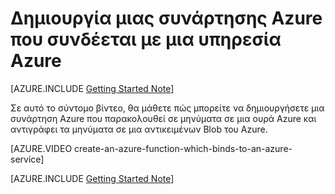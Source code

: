 <properties
   pageTitle="Δημιουργία μιας συνάρτησης Azure που συνδέεται με μια υπηρεσία Azure | Microsoft Azure"
   description="Δημιουργήστε μια συνάρτηση Azure, μια εφαρμογή εγγραφή χωρίς διακομιστή, το οποίο αλληλεπιδρά με άλλες υπηρεσίες του Azure."
   services="functions"
   documentationCenter="dev-center-name"
   authors="yochay"
   manager="manager-alias"
   editor=""
   tags=""
   keywords="Azure συναρτήσεις, συναρτήσεις, Επεξεργασία συμβάντος, webhooks, δυναμική υπολογισμού, χωρίς αρχιτεκτονικής"/>

<tags
   ms.service="functions"
   ms.devlang="multiple"
   ms.topic="get-started-article"
   ms.tgt_pltfrm="multiple"
   ms.workload="na"
   ms.date="03/09/2016"
   ms.author="yochayk@microsoft.com"/>
   
# <a name="create-an-azure-function-which-binds-to-an-azure-service"></a>Δημιουργία μιας συνάρτησης Azure που συνδέεται με μια υπηρεσία Azure
   
[AZURE.INCLUDE [Getting Started Note](../../includes/functions-getting-started.md)]

Σε αυτό το σύντομο βίντεο, θα μάθετε πώς μπορείτε να δημιουργήσετε μια συνάρτηση Azure που παρακολουθεί σε μηνύματα σε μια ουρά Azure και αντιγράφει τα μηνύματα σε μια αντικειμένων Blob του Azure. 

[AZURE.VIDEO create-an-azure-function-which-binds-to-an-azure-service]
&nbsp;

[AZURE.INCLUDE [Getting Started Note](../../includes/functions-get-help.md)]